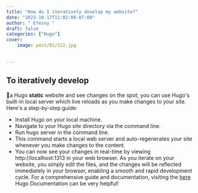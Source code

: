 ```yaml
---
title: "How do I iteratively develop my website?"
date: "2023-10-17T11:02:08-07:00"
author: " Efesoy "
draft: false
categories: ["Hugo"]
cover:
    image: post/02/222.jpg
   

---
```

## To iteratively develop
 🦾a Hugo **static** website and see changes on the spot, you can use Hugo's built-in local server which live reloads as you make changes to your site. Here's a step-by-step guide:

- Install Hugo on your local machine.
- Navigate to your Hugo site directory via the command line.
- Run hugo server in the command line.
- This command starts a local web server and auto-regenerates your site whenever you make changes to the content.
- You can now see your changes in real-time by viewing http://localhost:1313 in your web browser.
As you iterate on your website, you simply edit the files, and the changes will be reflected immediately in your browser, enabling a smooth and rapid development cycle. For a comprehensive guide and documentation, visiting the [here](https://gohugo.io/documentation/)   Hugo Documentation can be very helpful!
